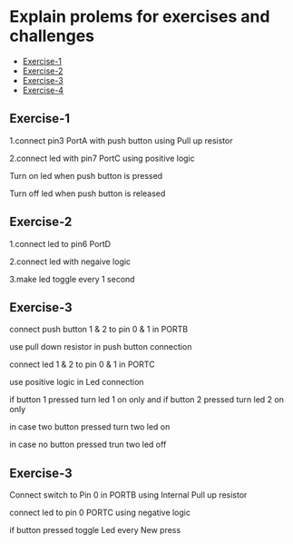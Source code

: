 # Explain prolems for exercises and challenges
- [Exercise-1](#Exercise-1)
- [Exercise-2](#Exercise-2)
- [Exercise-3](#Exercise-3)
- [Exercise-4](#Exercise-4)

## Exercise-1
<p>1.connect pin3 PortA with push button using Pull up resistor</p>
<p>2.connect led with pin7 PortC using positive logic </p>
<p>Turn on led when push button is pressed</p>
<p>Turn off led when push button is released</p>

## Exercise-2
<p>1.connect led to pin6 PortD </p>
<p>2.connect led with negaive logic </p>
<p>3.make led toggle every 1 second</p>

## Exercise-3
<p>connect push button 1 & 2 to pin 0 & 1 in PORTB</p>
<p>use pull down resistor in push button connection</p>
<p>connect led 1 & 2 to pin 0 & 1 in PORTC</p>
<p>use positive logic in Led connection</p>
<p>if button 1 pressed turn led 1 on only and if button 2 pressed turn led 2 on only</p>
<p>in case two button pressed turn two led on</p>
<p>in case no button pressed trun two led off</p>

## Exercise-3
<p>Connect switch to Pin 0 in PORTB using Internal Pull up  resistor</p>
<p>connect led to pin 0 PORTC using negative logic</p>
<p>if button pressed toggle Led every New press</p>